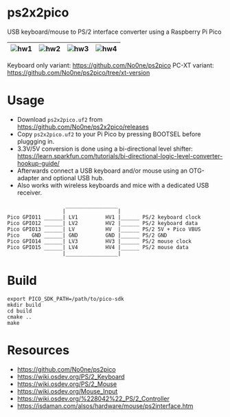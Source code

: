 # ps2x2pico
USB keyboard/mouse to PS/2 interface converter using a Raspberry Pi Pico


|![hw1](https://raw.githubusercontent.com/No0ne/ps2x2pico/main/hw1.jpg) |![hw2](https://raw.githubusercontent.com/No0ne/ps2x2pico/main/hw2.jpg) |![hw3](https://raw.githubusercontent.com/No0ne/ps2x2pico/main/hw3.jpg) |![hw4](https://raw.githubusercontent.com/No0ne/ps2x2pico/main/hw4.jpg) |
|-|-|-|-|

Keyboard only variant: https://github.com/No0ne/ps2pico
PC-XT variant: https://github.com/No0ne/ps2pico/tree/xt-version

# Usage
* Download `ps2x2pico.uf2` from https://github.com/No0ne/ps2x2pico/releases
* Copy `ps2x2pico.uf2` to your Pi Pico by pressing BOOTSEL before pluggging in.
* 3.3V/5V conversion is done using a bi-directional level shifter: https://learn.sparkfun.com/tutorials/bi-directional-logic-level-converter-hookup-guide/
* Afterwards connect a USB keyboard and/or mouse using an OTG-adapter and optional USB hub.
* Also works with wireless keyboards and mice with a dedicated USB receiver.
```
                   _________________
                  |                 |
Pico GPIO11 ______| LV1         HV1 |______ PS/2 keyboard clock
Pico GPIO12 ______| LV2         HV2 |______ PS/2 keyboard data
Pico GPIO13 ______| LV          HV  |______ PS/2 5V + Pico VBUS
Pico    GND ______| GND         GND |______ PS/2 GND
Pico GPIO14 ______| LV3         HV3 |______ PS/2 mouse clock
Pico GPIO15 ______| LV4         HV4 |______ PS/2 mouse data
                  |_________________|
```

# Build
```
export PICO_SDK_PATH=/path/to/pico-sdk
mkdir build
cd build
cmake ..
make
```

# Resources
* https://github.com/No0ne/ps2pico
* https://wiki.osdev.org/PS/2_Keyboard
* https://wiki.osdev.org/PS/2_Mouse
* https://wiki.osdev.org/Mouse_Input
* https://wiki.osdev.org/%228042%22_PS/2_Controller
* https://isdaman.com/alsos/hardware/mouse/ps2interface.htm